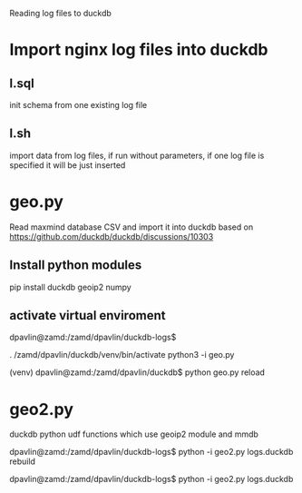 Reading log files to duckdb

# Import nginx log files into duckdb

## l.sql

init schema from one existing log file

## l.sh

import data from log files, if run without parameters, if
one log file is specified it will be just inserted


# geo.py

Read maxmind database CSV and import it into duckdb
based on https://github.com/duckdb/duckdb/discussions/10303

## Install python modules

pip install duckdb geoip2 numpy

## activate virtual enviroment

dpavlin@zamd:/zamd/dpavlin/duckdb-logs$ 

. /zamd/dpavlin/duckdb/venv/bin/activate
python3 -i geo.py

(venv) dpavlin@zamd:/zamd/dpavlin/duckdb$ python geo.py reload


# geo2.py

duckdb python udf functions which use geoip2 module and mmdb

dpavlin@zamd:/zamd/dpavlin/duckdb-logs$ python -i geo2.py logs.duckdb rebuild

dpavlin@zamd:/zamd/dpavlin/duckdb-logs$ python -i geo2.py logs.duckdb
